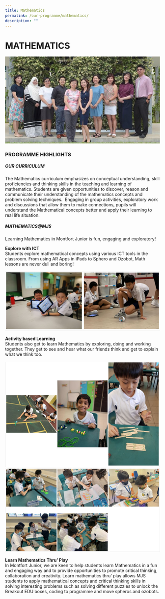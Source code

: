 ```yaml
---
title: Mathematics
permalink: /our-programme/mathematics/
description: ""
---
```

# **MATHEMATICS**

![](/images/Maths%201_dept.jpg)

### PROGRAMME HIGHLIGHTS

##### OUR CURRICULUM

The Mathematics curriculum emphasizes on conceptual understanding, skill proficiencies and thinking skills in the teaching and learning of mathematics. Students are given opportunities to discover, reason and communicate their understanding of the mathematics concepts and problem solving techniques.  Engaging in group activities, exploratory work and discussions that allow them to make connections, pupils will understand the Mathematical concepts better and apply their learning to real life situation.  

##### MATHEMATICS@MJS

Learning Mathematics in Montfort Junior is fun, engaging and exploratory!  

**Explore with ICT**   
Students explore mathematical concepts using various ICT tools in the classroom. From using AR Apps in iPads to Sphero and Ozobot, Math lessons are never dull and boring!

![](/images/math1.jpg)

**Activity based Learning**        
Students also get to learn Mathematics by exploring, doing and working together. They get to see and hear what our friends think and get to explain what we think too.

![](/images/math3.jpg)
![](/images/math2.jpg)

**Learn Mathematics Thru’ Play**     
In Montfort Junior, we are keen to help students learn Mathematics in a fun and engaging way and to provide opportunities to promote critical thinking, collaboration and creativity. Learn mathematics thru’ play allows MJS students to apply mathematical concepts and critical thinking skills in solving interesting problems such as solving different puzzles to unlock the Breakout EDU boxes, coding to programme and move spheros and ozobots.